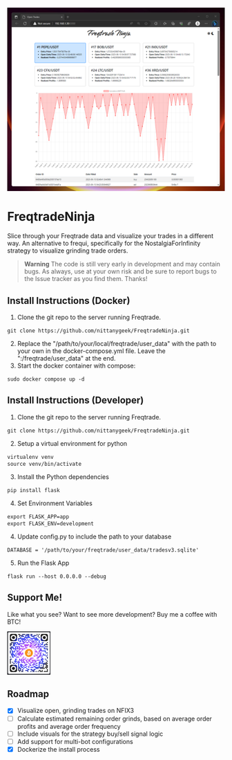 ![Screenshot](screenshot.png)

# FreqtradeNinja
Slice through your Freqtrade data and visualize your trades in a different way.  An alternative to frequi, specifically for the NostalgiaForInfinity strategy to visualize grinding trade orders.

> **Warning**
> The code is still very early in development and may contain bugs.  As always, use at your own risk and be sure to report bugs to the Issue tracker as you find them.  Thanks!

## Install Instructions (Docker)
1. Clone the git repo to the server running Freqtrade.
```
git clone https://github.com/nittanygeek/FreqtradeNinja.git
```
2. Replace the "/path/to/your/local/freqtrade/user_data" with the path to your own in the docker-compose.yml file.  Leave the ":/freqtrade/user_data" at the end.
3. Start the docker container with compose:
```
sudo docker compose up -d
```

## Install Instructions (Developer)
1. Clone the git repo to the server running Freqtrade.
```
git clone https://github.com/nittanygeek/FreqtradeNinja.git
```
2. Setup a virtual environment for python
```
virtualenv venv
source venv/bin/activate
```
3. Install the Python dependencies
```
pip install flask
```
4. Set Environment Variables
```
export FLASK_APP=app
export FLASK_ENV=development
```
4. Update config.py to include the path to your database
```
DATABASE = '/path/to/your/freqtrade/user_data/tradesv3.sqlite'
```
5. Run the Flask App
```
flask run --host 0.0.0.0 --debug
```

## Support Me!
Like what you see?  Want to see more development?  Buy me a coffee with BTC!

![Screenshot](donationqr.png)

## Roadmap
- [x] Visualize open, grinding trades on NFIX3
- [ ] Calculate estimated remaining order grinds, based on average order profits and average order frequency
- [ ] Include visuals for the strategy buy/sell signal logic
- [ ] Add support for multi-bot configurations
- [x] Dockerize the install process
